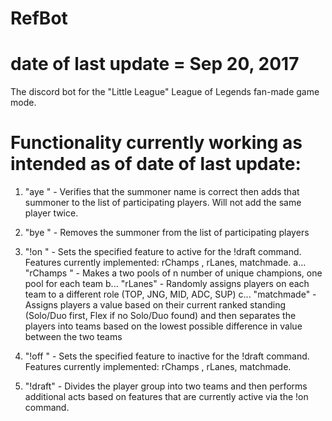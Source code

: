 # RefBot
# date of last update = Sep 20, 2017
The discord bot for the "Little League" League of Legends fan-made game mode.


Functionality currently working as intended as of date of last update:
========================================================================================================================================

1. "aye <summoner name>" - Verifies that the summoner name is correct then adds that summoner to the list of participating players. Will not add the same player twice.

2. "bye <summoner name>" - Removes the summoner from the list of participating players

3. "!on <feature>" - Sets the specified feature to active for the !draft command. Features currently implemented: rChamps <n>, rLanes, matchmade.
a... "rChamps <n>" - Makes a two pools of n number of unique champions, one pool for each team
b... "rLanes" - Randomly assigns players on each team to a different role (TOP, JNG, MID, ADC, SUP)
c... "matchmade" - Assigns players a value based on their current ranked standing (Solo/Duo first, Flex if no Solo/Duo found) and then separates the players into teams based on the lowest possible difference in value between the two teams

4. "!off <feature>" - Sets the specified feature to inactive for the !draft command. Features currently implemented: rChamps <n>, rLanes, matchmade.

5. "!draft" - Divides the player group into two teams and then performs additional acts based on features that are currently active via the !on command.
